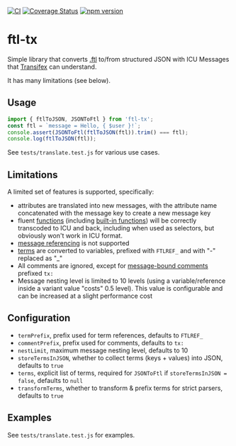 [![CI](https://github.com/tnajdek/ftl-tx/actions/workflows/ci.yml/badge.svg)](https://github.com/tnajdek/ftl-tx/actions/workflows/ci.yml) [![Coverage Status](https://coveralls.io/repos/github/tnajdek/ftl-tx/badge.svg?branch=master)](https://coveralls.io/github/tnajdek/ftl-tx?branch=master) [![npm version](https://img.shields.io/npm/v/ftl-tx)](https://www.npmjs.com/package/ftl-tx)
# ftl-tx

Simple library that converts [.ftl](https://projectfluent.org/) to/from structured JSON with ICU Messages that [Transifex](https://www.transifex.com/) can understand.

It has many limitations (see below).

## Usage

````js
import { ftlToJSON, JSONToFtl } from 'ftl-tx';
const ftl = `message = Hello, { $user }!`;
console.assert(JSONToFtl(ftlToJSON(ftl)).trim() === ftl);
console.log(ftlToJSON(ftl));
````

See `tests/translate.test.js` for various use cases.

## Limitations
A limited set of features is supported, specifically:

* attributes are translated into new messages, with the attribute name concatenated with the message key to create a new message key
* fluent [functions](https://projectfluent.org/fluent/guide/functions.html)  (including [built-in functions](https://projectfluent.org/fluent/guide/builtins.html)) will be correctly transcoded to ICU and back, including when used as selectors, but obviously won't work in ICU format.
* [message referencing](https://projectfluent.org/fluent/guide/references.html) is not supported
* [terms](https://projectfluent.org/fluent/guide/terms.html) are converted to variables, prefixed with `FTLREF_` and with "-" replaced as "_"
* All comments are ignored, except for [message-bound comments](https://projectfluent.org/fluent/guide/comments.html) prefixed `tx: `
* Message nesting level is limited to 10 levels (using a variable/reference inside a variant value "costs" 0.5 level). This value is configurable and can be increased at a slight performance cost

## Configuration 

* `termPrefix`, prefix used for term references, defaults to `FTLREF_`
* `commentPrefix`, prefix used for comments, defaults to `tx:`
* `nestLimit`, maximum message nesting level, defaults to 10
* `storeTermsInJSON`, whether to collect terms (keys + values) into JSON, defaults to `true`
* `terms`, explicit list of terms, required for `JSONToFtl` if `storeTermsInJSON = false`, defaults to `null`
* `transformTerms`, whether to transform & prefix terms for strict parsers, defaults to `true`

## Examples

See `tests/translate.test.js` for examples.